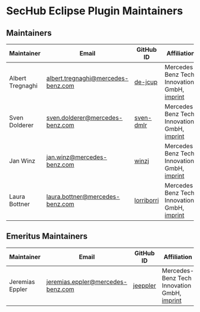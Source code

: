 <!-- SPDX-License-Identifier: MIT --->
# SecHub Eclipse Plugin Maintainers

## Maintainers

| Maintainer       | Email                           | GitHub ID                                 | Affiliation                                                                                       | Joined     |
| -----------------| ------------------------------- | ----------------------------------------- | ------------------------------------------------------------------------------------------------- | ---------- |
| Albert Tregnaghi | <albert.tregnaghi@mercedes-benz.com>  | [de-jcup](https://github.com/de-jcup)     | Mercedes-Benz Tech Innovation GmbH, [imprint](https://github.com/mercedes-benz/foss/blob/master/PROVIDER_INFORMATION.md) | 2019-01-01 |
| Sven Dolderer    | <sven.dolderer@mercedes-benz.com>     | [sven-dmlr](https://github.com/sven-dmlr) | Mercedes-Benz Tech Innovation GmbH, [imprint](https://github.com/mercedes-benz/foss/blob/master/PROVIDER_INFORMATION.md) | 2020-01-01 |
| Jan Winz         | <jan.winz@mercedes-benz.com>     | [winzj](https://github.com/winzj) | Mercedes-Benz Tech Innovation GmbH, [imprint](https://github.com/mercedes-benz/foss/blob/master/PROVIDER_INFORMATION.md) | 2021-07-01 |
| Laura Bottner         | <laura.bottner@mercedes-benz.com>     | [lorriborri](hhttps://github.com/lorriborri) | Mercedes-Benz Tech Innovation GmbH, [imprint](https://github.com/mercedes-benz/foss/blob/master/PROVIDER_INFORMATION.md) | 2023-09-06 |

## Emeritus Maintainers

| Maintainer       | Email                           | GitHub ID                                 | Affiliation                                                                                       | Joined     |  Left |
| -----------------| ------------------------------- | ----------------------------------------- | ------------------------------------------------------------------------------------------------- | ---------- | ---------- |
| Jeremias Eppler | <jeremias.eppler@mercedes-benz.com> | [jeeppler](https://github.com/jeeppler) | Mercedes-Benz Tech Innovation GmbH, [imprint](https://github.com/mercedes-benz/foss/blob/master/LEGAL_IMPRINT.md) | 2021-01-01 | 2024-04-30 |
